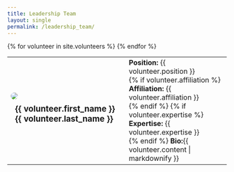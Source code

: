 ```yaml
---
title: Leadership Team
layout: single
permalink: /leadership_team/
---
```

<table class="table">
{% for volunteer in site.volunteers %}
    <tr>
        <td class="text-center">
            <img src="{{ site.url }}{{ site.baseurl }}/volunteers/profiles/{{volunteer.profile}}" style="border-radius:50%;">
        <br>
        <h3 style="margin:10px">{{ volunteer.first_name }} {{ volunteer.last_name }}</h3>
        </td>
        <td>
        <strong>Position:</strong> {{ volunteer.position }}
        <br>
        {% if volunteer.affiliation %}
            <strong>Affiliation:</strong> {{ volunteer.affiliation }}
            <br>
        {% endif %}
        {% if volunteer.expertise %}
            <strong>Expertise:</strong> {{ volunteer.expertise }}
            <br>
        {% endif %}
        <strong>Bio:</strong>{{ volunteer.content | markdownify }}
        </td>
    </tr>
{% endfor %}
</table>

<!-- 
## Officers
<table class="table">
    <tr>
        <td class="text-center"><img src="{{ site.url }}{{ site.baseurl }}/assets/images/315bed8c-cbf3-11ec-8cd5-0242ac140002_0033.png" style="border-radius:50%;">
        <br>
        <h3 style="margin:10px">John Doe</h3>
        </td>
        <td>
        <strong>Affiliation:</strong>  X University
        <br>
        <strong>Expertise:</strong>  Programming
        <br>
        <strong>Education:</strong>  Computer Science
        <br>
        <strong>Contact:</strong>  j.doe@gmail.com
        <br>

        <strong>Bio:</strong> lorem ipsum dolor sit amet, consectetur adipiscing elit. Nullam interdum et nunc quis finibus. Vestibulum ante ipsum primis in faucibus orci luctus et ultrices posuere cubilia curae; Nulla gravida ultrices justo nec hendrerit.
        
        </td>
    </tr>
    <tr>
        <td class="text-center"><img src="{{ site.url }}{{ site.baseurl }}/assets/images/315bed8c-cbf3-11ec-8cd5-0242ac140002_0033.png" style="border-radius:50%;">
        <br>
        <h3 style="margin:10px">John Doe</h3>
        </td>
        <td>
        <strong>Affiliation:</strong>  X University
        <br>
        <strong>Expertise:</strong>  Programming
        <br>
        <strong>Education:</strong>  Computer Science
        <br>
        <strong>Contact:</strong>  j.doe@gmail.com
        <br>

        <strong>Bio:</strong> lorem ipsum dolor sit amet, consectetur adipiscing elit. Nullam interdum et nunc quis finibus. Vestibulum ante ipsum primis in faucibus orci luctus et ultrices posuere cubilia curae; Nulla gravida ultrices justo nec hendrerit.
        
        </td>
    </tr>
    <tr>
        <td class="text-center"><img src="{{ site.url }}{{ site.baseurl }}/assets/images/315bed8c-cbf3-11ec-8cd5-0242ac140002_0033.png" style="border-radius:50%;">
        <br>
        <h3 style="margin:10px">John Doe</h3>
        </td>
        <td>
        <strong>Affiliation:</strong>  X University
        <br>
        <strong>Expertise:</strong>  Programming
        <br>
        <strong>Education:</strong>  Computer Science
        <br>
        <strong>Contact:</strong>  j.doe@gmail.com
        <br>

        <strong>Bio:</strong> lorem ipsum dolor sit amet, consectetur adipiscing elit. Nullam interdum et nunc quis finibus. Vestibulum ante ipsum primis in faucibus orci luctus et ultrices posuere cubilia curae; Nulla gravida ultrices justo nec hendrerit.
        
        </td>
    </tr>
  </table>
-->